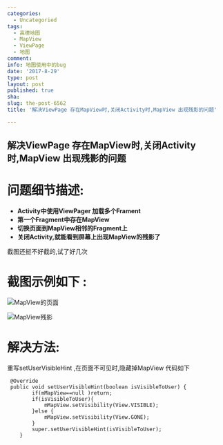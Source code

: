 ```yaml
---
categories:
  - Uncategoried
tags:
  - 高德地图
  - MapView
  - ViewPage
  - 地图
comment: 
info: 地图使用中的bug
date: '2017-8-29'
type: post
layout: post
published: true
sha: 
slug: the-post-6562
title: '解决ViewPage 存在MapView时,关闭Activity时,MapView 出现残影的问题'

---
```

解决ViewPage 存在MapView时,关闭Activity时,MapView 出现残影的问题
-------------------------------------------------


# 问题细节描述:

- **Activity中使用ViewPager 加载多个Frament**
- **第一个Fragment中存在MapView**
- **切换页面到MapView相邻的Fragment上**
- **关闭Activity,就能看到屏幕上出现MapView的残影了**

截图还挺不好截的,试了好几次

# 截图示例如下 :
![MapView的页面][1]

![MapView残影][2]

# 解决方法:
重写setUserVisibleHint ,在页面不可见时,隐藏掉MapView
代码如下

```
 @Override
 public void setUserVisibleHint(boolean isVisibleToUser) {
        if(mMapView==null )return;
        if(isVisibleToUser){
            mMapView.setVisibility(View.VISIBLE);
        }else {
            mMapView.setVisibility(View.GONE);
        }
        super.setUserVisibleHint(isVisibleToUser);
    }
```
	

[1]: http://img.blog.csdn.net/20170729145727240?watermark/2/text/aHR0cDovL2Jsb2cuY3Nkbi5uZXQvYTk3NjExMjY0Mw==/font/5a6L5L2T/fontsize/400/fill/I0JBQkFCMA==/dissolve/70/gravity/SouthEast
[2]: http://img.blog.csdn.net/20170729150722930?watermark/2/text/aHR0cDovL2Jsb2cuY3Nkbi5uZXQvYTk3NjExMjY0Mw==/font/5a6L5L2T/fontsize/400/fill/I0JBQkFCMA==/dissolve/70/gravity/SouthEast


